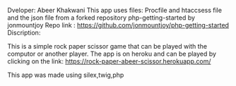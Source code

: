 Dveloper:
Abeer Khakwani
This app uses files: Procfile and htaccsess file and the json file from a forked repository php-getting-started by jonmountjoy 
Repo link : https://github.com/jonmountjoy/php-getting-started
Discription:

This is a simple rock paper scissor game that can be played with the computor or another player. The app is on heroku and can be played by clicking on the link: https://rock-paper-abeer-scissor.herokuapp.com/

This app was made using silex,twig,php 
